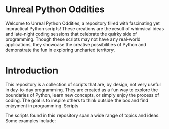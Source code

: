 # Unreal Python Oddities

Welcome to Unreal Python Oddities, a repository filled with fascinating yet impractical Python scripts! These creations are the result of whimsical ideas and late-night coding sessions that celebrate the quirky side of programming. Though these scripts may not have any real-world applications, they showcase the creative possibilities of Python and demonstrate the fun in exploring uncharted territory.

# Introduction

This repository is a collection of scripts that are, by design, not very useful in day-to-day programming. They are created as a fun way to explore the boundaries of Python, learn new concepts, or simply enjoy the process of coding. The goal is to inspire others to think outside the box and find enjoyment in programming.
Scripts

The scripts found in this repository span a wide range of topics and ideas. Some examples include:
